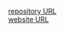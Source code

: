 [repository URL](https://github.com/Anna812/Anna812.github.io)  
[website URL](https://Anna812.github.io)
